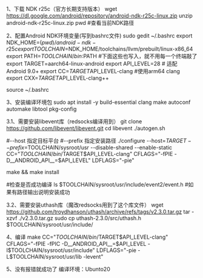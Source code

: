 1、下载 NDK r25c（官方长期支持版本）
wget https://dl.google.com/android/repository/android-ndk-r25c-linux.zip 
unzip android-ndk-r25c-linux.zip
pwd #查看当前NDK路径

2、配置Android NDK环境变量(写到bashrc文件)
sudo gedit ~/.bashrc
export NDK_HOME=$(pwd)/android-ndk-r25c
export TOOLCHAIN=$NDK_HOME/toolchains/llvm/prebuilt/linux-x86_64
export PATH=$TOOLCHAIN/bin:$PATH
#下面这些也写入，就不用每一个终端敲了
export TARGET=aarch64-linux-android 
export API_LEVEL=28 # 适配 Android 9.0+
export CC=$TARGET$API_LEVEL-clang #使用arm64 clang
export CXX=$TARGET$API_LEVEL-clang++

source ~/.bashrc 

3、安装编译环境包
sudo apt install -y build-essential clang make autoconf automake libtool pkg-config

3.1、需要安装libevent库（redsocks编译用到）
git clone https://github.com/libevent/libevent.git 
cd libevent 
./autogen.sh

#--host  指定目标平台
#--prefix  指定安装路径
./configure --host=$TARGET --prefix=$TOOLCHAIN/sysroot/usr --disable-shared --enable-static CC="$TOOLCHAIN/bin/$TARGET$API_LEVEL-clang" CFLAGS="-fPIE -D__ANDROID_API__=$API_LEVEL" LDFLAGS="-pie"

make && make install

#检查是否成功编译
ls $TOOLCHAIN/sysroot/usr/include/event2/event.h #如果有路径输出说明安装成功

3.2、需要安装uthash库（魔改redsocks用到了这个库文件）
wget https://github.com/troydhanson/uthash/archive/refs/tags/v2.3.0.tar.gz
tar -xzvf ./v2.3.0.tar.gz
sudo cp uthash-2.3.0/src/uthash.h $TOOLCHAIN/sysroot/usr/include/

4、编译
make CC="$TOOLCHAIN/bin/$TARGET$API_LEVEL-clang"
CFLAGS="-fPIE -fPIC -D__ANDROID_API__=$API_LEVEL -I$TOOLCHAIN/sysroot/usr/include"
LDFLAGS="-pie -L$TOOLCHAIN/sysroot/usr/lib -levent"

5、没有报错就成功了
编译环境：Ubunto20
